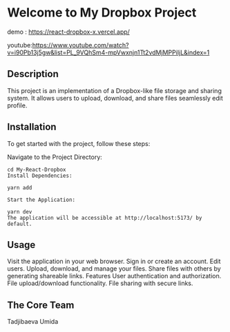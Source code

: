 # Welcome to My Dropbox Project
demo : https://react-dropbox-x.vercel.app/

youtube:https://www.youtube.com/watch?v=i90Pb13j5gw&list=PL_9VQhSm4-mpVwxnjn1Tt2vdMjMPPiIjL&index=1
## Description

This project is an implementation of a Dropbox-like file storage and sharing system. It allows users to upload, download, and share files seamlessly edit profile.

## Installation

To get started with the project, follow these steps:

Navigate to the Project Directory:


```
cd My-React-Dropbox
Install Dependencies:

yarn add 

```



```
Start the Application:

yarn dev
The application will be accessible at http://localhost:5173/ by default.

```

## Usage
Visit the application in your web browser.
Sign in or create an account.
Edit users.
Upload, download, and manage your files.
Share files with others by generating shareable links.
Features
User authentication and authorization.
File upload/download functionality.
File sharing with secure links.


## The Core Team

Tadjibaeva Umida

